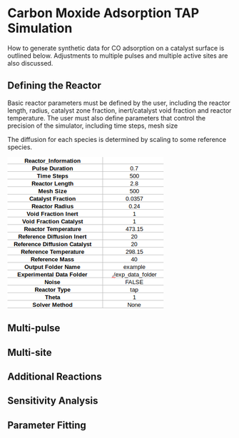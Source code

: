 # Carbon Moxide Adsorption TAP Simulation

How to generate synthetic data for CO adsorption on a catalyst surface is outlined below. Adjustments to multiple pulses and multiple active sites are also discussed.

## Defining the Reactor

Basic reactor parameters must be defined by the user, including the reactor length, radius, catalyst zone fraction, inert/catalyst void fraction and reactor temperature. The user must also define parameters that control the precision of the simulator, including time steps, mesh size

The diffusion for each species is determined by scaling to some reference species. 

![Reactor Information](../../../figures/Reac_information.png)

## Multi-pulse


## Multi-site


## Additional Reactions


## Sensitivity Analysis


## Parameter Fitting



